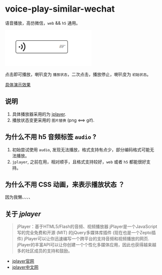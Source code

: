 # voice-play-similar-wechat

语音播放，高仿微信，`web` && `h5` 通用。

<img src="./image/初始.jpg">

点击即可播放，喇叭变为 `播放状态`，二次点击，播放停止，喇叭变为 `初始状态`。

[具体演示效果](https://zzugbb.github.io/voice-play-similar-wechat/)

## 说明

1. 具体播放器采用的为 [jplayer](http://www.jplayer.org/).
2. 播放状态变更采用的 `图片替换` (png <==> gif).

## 为什么不用 h5 音频标签 `audio` ?

1. 初始尝试使用 `audio`, 发现无法播放，格式支持有点少，部分编码格式可能无法播放。
2. `jplayer`, 之前在用，相对顺手，且格式支持较好，`web` 或者 `h5` 都能很好支持。

## 为什么不用 CSS 动画，来表示播放状态 ？

因为我懒、、、、

## 关于 *jplayer*

> jPlayer：基于HTML5/Flash的音频、视频播放器
> jPlayer是一个JavaScript写的完全免费和开源 (MIT) 的jQuery多媒体库插件 (现在也是一个Zepto插件) jPlayer可以让你迅速编写一个跨平台的支持音频和视频播放的网页. jPlayer的丰富API可以让你创建一个个性化多媒体应用，因此也获得越来越多的社区成员的支持和鼓励。

* [jplayer官网](http://www.jplayer.org/)
* [jplayer中文网](http://www.jplayer.cn/)